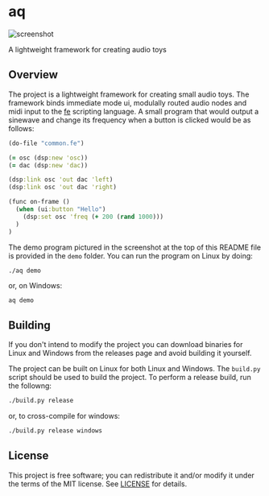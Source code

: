 # aq
![screenshot](https://user-images.githubusercontent.com/3920290/66718248-967d7000-edd9-11e9-96b4-082ef93016d5.png)

A lightweight framework for creating audio toys


## Overview
The project is a lightweight framework for creating small audio toys. The framework binds immediate mode ui, modulally routed audio nodes and midi input to the [fe](https://github.com/rxi/fe) scripting language. A small program that would output a sinewave and change its frequency when a button is clicked would be as follows:
```clojure
(do-file "common.fe")

(= osc (dsp:new 'osc))
(= dac (dsp:new 'dac))

(dsp:link osc 'out dac 'left)
(dsp:link osc 'out dac 'right)

(func on-frame ()
  (when (ui:button "Hello")
    (dsp:set osc 'freq (+ 200 (rand 1000)))
  )
)
```
The demo program pictured in the screenshot at the top of this README file is provided in the `demo` folder. You can run the program on Linux by doing:
```bash
./aq demo
```
or, on Windows:
```batch
aq demo
```


## Building
If you don't intend to modify the project you can download binaries for Linux and Windows from the releases page and avoid building it yourself.

The project can be built on Linux for both Linux and Windows. The
`build.py` script should be used to build the project. To perform a release build, run the followng:
```bash
./build.py release
```
or, to cross-compile for windows:
```bash
./build.py release windows
```


## License
This project is free software; you can redistribute it and/or modify it under
the terms of the MIT license. See [LICENSE](LICENSE) for details.
